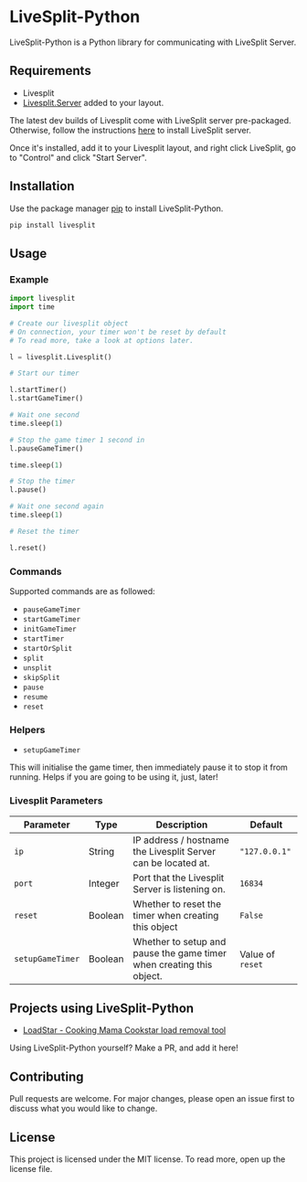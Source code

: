 # LiveSplit-Python

LiveSplit-Python is a Python library for communicating with LiveSplit Server.

## Requirements

- Livesplit
- [Livesplit.Server](https://github.com/LiveSplit/LiveSplit.Server) added to your layout.

The latest dev builds of Livesplit come with LiveSplit server pre-packaged. Otherwise, follow the instructions [here](https://github.com/LiveSplit/LiveSplit.Server) to install LiveSplit server.

Once it's installed, add it to your Livesplit layout, and right click LiveSplit, go to "Control" and click "Start Server".

## Installation

Use the package manager [pip](https://pip.pypa.io/en/stable/) to install LiveSplit-Python.

```bash
pip install livesplit
```

## Usage

### Example
```python
import livesplit
import time

# Create our livesplit object
# On connection, your timer won't be reset by default
# To read more, take a look at options later.

l = livesplit.Livesplit()

# Start our timer

l.startTimer()
l.startGameTimer()

# Wait one second
time.sleep(1)

# Stop the game timer 1 second in
l.pauseGameTimer()

time.sleep(1)

# Stop the timer
l.pause()

# Wait one second again
time.sleep(1)

# Reset the timer

l.reset()
```
### Commands

Supported commands are as followed:

- `pauseGameTimer`
- `startGameTimer`
- `initGameTimer`
- `startTimer`
- `startOrSplit`
- `split`
- `unsplit`
- `skipSplit`
- `pause`
- `resume`
- `reset`

### Helpers

- `setupGameTimer`

This will initialise the game timer, then immediately pause it to stop it from running. Helps if you are going to be using it, just, later!

### Livesplit Parameters

| Parameter        | Type    | Description                                                          | Default          |
|------------------|---------|----------------------------------------------------------------------|------------------|
| `ip`             | String  | IP address / hostname the Livesplit Server can be located at.        | `"127.0.0.1"`    |
| `port`           | Integer | Port that the Livesplit Server is listening on.                      | `16834`          |
| `reset`          | Boolean | Whether to reset the timer when creating this object                 | `False`          |
| `setupGameTimer` | Boolean | Whether to setup and pause the game timer when creating this object. | Value of `reset` |

## Projects using LiveSplit-Python

- [LoadStar - Cooking Mama Cookstar load removal tool](https://github.com/valknight/loadstar)

Using LiveSplit-Python yourself? Make a PR, and add it here!

## Contributing
Pull requests are welcome. For major changes, please open an issue first to discuss what you would like to change.

## License

This project is licensed under the MIT license. To read more, open up the license file.